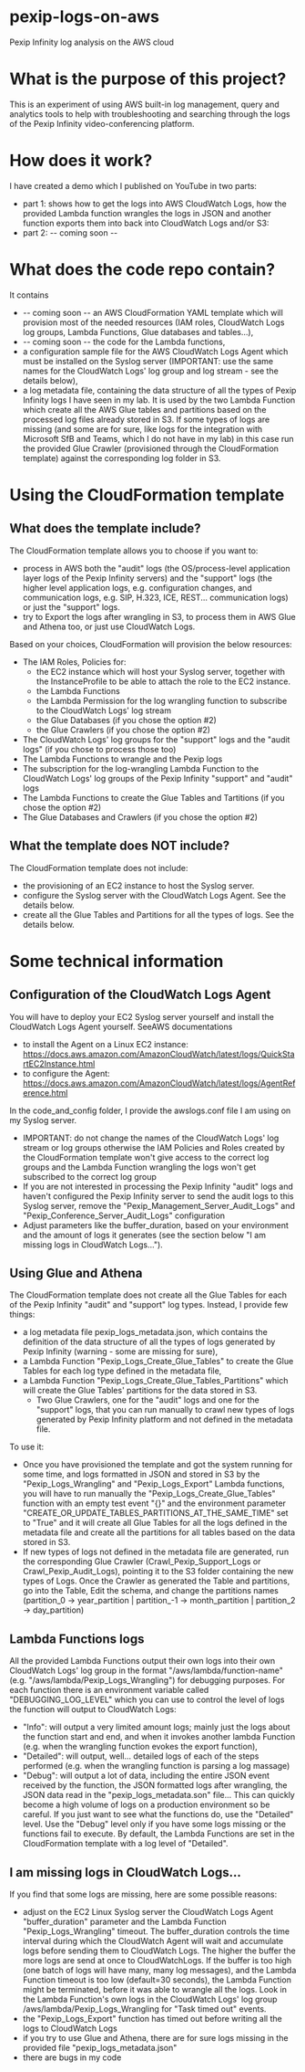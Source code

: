 # pexip-logs-on-aws
Pexip Infinity log analysis on the AWS cloud

# What is the purpose of this project?
This is an experiment of using AWS built-in log management, query and analytics tools to help with troubleshooting and searching through the logs of the Pexip Infinity video-conferencing platform.

# How does it work?
I have created a demo which I published on YouTube in two parts:
  - part 1: shows how to get the logs into AWS CloudWatch Logs, how the provided Lambda function wrangles the logs in JSON and another function exports them into back into CloudWatch Logs and/or S3: 
  - part 2: -- coming soon --

# What does the code repo contain?
It contains
  -  -- coming soon -- an AWS CloudFormation YAML template which will provision most of the needed resources (IAM roles, CloudWatch Logs log groups, Lambda Functions, Glue databases and tables...),
  - -- coming soon -- the code for the Lambda functions,
  - a configuration sample file for the AWS CloudWatch Logs Agent which must be installed on the Syslog server (IMPORTANT: use the same names for the CloudWatch Logs' log group and log stream - see the details below),
  - a log metadata file, containing the data structure of all the types of Pexip Infinity logs I have seen in my lab. It is used by the two Lambda Function which create all the AWS Glue tables and partitions based on the processed log files already stored in S3. If some types of logs are missing (and some are for sure, like logs for the integration with Microsoft SfB and Teams, which I do not have in my lab) in this case run the provided Glue Crawler (provisioned through the CloudFormation template) against the corresponding log folder in S3.
  
# Using the CloudFormation template

## What does the template include?
The CloudFormation template allows you to choose if you want to:
  - process in AWS both the "audit" logs (the OS/process-level application layer logs of the Pexip Infinity servers) and the "support" logs (the higher level application logs, e.g. configuration changes, and communication logs, e.g. SIP, H.323, ICE, REST... communication logs) or just the "support" logs.
  - try to Export the logs after wrangling in S3, to process them in AWS Glue and Athena too, or just use CloudWatch Logs.

Based on your choices, CloudFormation will provision the below resources:
  - The IAM Roles, Policies for:
    - the EC2 instance which will host your Syslog server, together with the InstanceProfile to be able to attach the role to the EC2 instance.
    - the Lambda Functions
    - the Lambda Permission for the log wrangling function to subscribe to the CloudWatch Logs' log stream
    - the Glue Databases (if you chose the option #2)
    - the Glue Crawlers (if you chose the option #2)
  - The CloudWatch Logs' log groups for the "support" logs and the "audit logs" (if you chose to process those too)
  - The Lambda Functions to wrangle and the Pexip logs
  - The subscription for the log-wrangling Lambda Function to the CloudWatch Logs' log groups of the Pexip Infinity "support" and "audit" logs
  - The Lambda Functions to create the Glue Tables and Tartitions (if you chose the option #2)
  - The Glue Databases and Crawlers (if you chose the option #2)

## What the template does NOT include?
The CloudFormation template does not include:
  - the provisioning of an EC2 instance to host the Syslog server.
  - configure the Syslog server with the CloudWatch Logs Agent. See the details below.
  - create all the Glue Tables and Partitions for all the types of logs. See the details below.
  
# Some technical information

## Configuration of the CloudWatch Logs Agent
You will have to deploy your EC2 Syslog server yourself and install the CloudWatch Logs Agent yourself. SeeAWS documentations
  - to install the Agent on a Linux EC2 instance: https://docs.aws.amazon.com/AmazonCloudWatch/latest/logs/QuickStartEC2Instance.html
  - to configure the Agent: https://docs.aws.amazon.com/AmazonCloudWatch/latest/logs/AgentReference.html

In the code_and_config folder, I provide the awslogs.conf file I am using on my Syslog server.
  - IMPORTANT: do not change the names of the CloudWatch Logs' log stream or log groups otherwise the IAM Policies and Roles created by the CloudFormation template won't give access to the correct log groups and the Lambda Function wrangling the logs won't get subscribed to the correct log group
  - If you are not interested in processing the Pexip Infinity "audit" logs and haven't configured the Pexip Infinity server to send the audit logs to this Syslog server, remove the "Pexip_Management_Server_Audit_Logs" and "Pexip_Conference_Server_Audit_Logs" configuration
  - Adjust parameters like the buffer_duration, based on your environment and the amount of logs it generates (see the section below "I am missing logs in CloudWatch Logs...").

## Using Glue and Athena
The CloudFormation template does not create all the Glue Tables for each of the Pexip Infinity "audit" and "support" log types.
Instead, I provide few things:
  - a log metadata file pexip_logs_metadata.json, which contains the definition of the data structure of all the types of logs generated by Pexip Infinity (warning - some are missing for sure),
  - a Lambda Function "Pexip_Logs_Create_Glue_Tables" to create the Glue Tables for each log type defined in the metadata file,
  - a Lambda Function "Pexip_Logs_Create_Glue_Tables_Partitions" which will create the Glue Tables' partitions for the data stored in S3.
    - Two Glue Crawlers, one for the "audit" logs and one for the "support" logs, that you can run manually to crawl new types of logs generated by Pexip Infinity platform and not defined in the metadata file.

To use it:
  - Once you have provisioned the template and got the system running for some time, and logs formatted in JSON and stored in S3 by the "Pexip_Logs_Wrangling" and "Pexip_Logs_Export" Lambda functions, you will have to run manually the "Pexip_Logs_Create_Glue_Tables" function with an empty test event "{}" and the environment parameter "CREATE_OR_UPDATE_TABLES_PARTITIONS_AT_THE_SAME_TIME" set to "True" and it will create all Glue Tables for all the logs defined in the metadata file and create all the partitions for all tables based on the data stored in S3.
  - If new types of logs not defined in the metadata file are generated, run the corresponding Glue Crawler (Crawl_Pexip_Support_Logs or Crawl_Pexip_Audit_Logs), pointing it to the S3 folder containing the new types of Logs. Once the Crawler as generated the Table and partitions, go into the Table, Edit the schema, and change the partitions names (partition_0 -> year_partition | partition_-1 -> month_partition | partition_2 -> day_partition)

## Lambda Functions logs
All the provided Lambda Functions output their own logs into their own CloudWatch Logs' log group in the format "/aws/lambda/function-name" (e.g. "/aws/lambda/Pexip_Logs_Wrangling") for debugging purposes.
For each function there is an environment variable called "DEBUGGING_LOG_LEVEL" which you can use to control the level of logs the function will output to CloudWatch Logs:
  - "Info": will output a very limited amount logs; mainly just the logs about the function start and end, and when it invokes another lambda Function (e.g. when the wrangling function evokes the export function),
  - "Detailed": will output, well... detailed logs of each of the steps performed (e.g. when the wrangling function is parsing a log massage)
  - "Debug": will output a lot of data, including the entire JSON event received by the function, the JSON formatted logs after wrangling, the JSON data read in the "pexip_logs_metadata.son" file... This can quickly become a high volume of logs on a production environment so be careful.
If you just want to see what the functions do, use the "Detailed" level. Use the "Debug" level only if you have some logs missing or the functions fail to execute.
By default, the Lambda Functions are set in the CloudFormation template with a log level of "Detailed".

## I am missing logs in CloudWatch Logs...
If you find that some logs are missing, here are some possible reasons:
  - adjust on the EC2 Linux Syslog server the CloudWatch Logs Agent "buffer_duration" parameter and the Lambda Function "Pexip_Logs_Wrangling" timeout. The buffer_duration controls the time interval during which the CloudWatch Agent will wait and accumulate logs before sending them to CloudWatch Logs. The higher the buffer the more logs are send at once to CloudWatchLogs. If the buffer is too high (one batch of logs will have many, many log messages), and the Lambda Function timeout is too low (default=30 seconds), the Lambda Function might be terminated, before it was able to wrangle all the logs. Look in the Lambda Function's own logs in the CloudWatch Logs' log group /aws/lambda/Pexip_Logs_Wrangling for "Task timed out" events.
  - the "Pexip_Logs_Export" function has timed out before writing all the logs to CloudWatch Logs
  - if you try to use Glue and Athena, there are for sure logs missing in the provided file "pexip_logs_metadata.json"
  - there are bugs in my code
